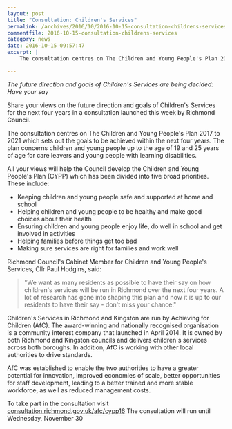 ```yaml
---
layout: post
title: "Consultation: Children's Services"
permalink: /archives/2016/10/2016-10-15-consultation-childrens-services.html
commentfile: 2016-10-15-consultation-childrens-services
category: news
date: 2016-10-15 09:57:47
excerpt: |
    The consultation centres on The Children and Young People's Plan 2017 to 2021 which sets out the goals to be achieved within the next four years. The plan concerns children and young people up to the age of 19 and 25 years of age for care leavers and young people with learning disabilities.

---
```


*The future direction and goals of Children's Services are being decided: Have your say*

Share your views on the future direction and goals of Children's Services for the next four years in a consultation launched this week by Richmond Council.

The consultation centres on The Children and Young People's Plan 2017 to 2021 which sets out the goals to be achieved within the next four years. The plan concerns children and young people up to the age of 19 and 25 years of age for care leavers and young people with learning disabilities.

All your views will help the Council develop the Children and Young People's Plan (CYPP) which has been divided into five broad priorities. These include:

-   Keeping children and young people safe and supported at home and school
-   Helping children and young people to be healthy and make good choices about their health
-   Ensuring children and young people enjoy life, do well in school and get involved in activities
-   Helping families before things get too bad
-   Making sure services are right for families and work well

Richmond Council's Cabinet Member for Children and Young People's Services, Cllr Paul Hodgins, said:

> "We want as many residents as possible to have their say on how children's services will be run in Richmond over the next four years. A lot of research has gone into shaping this plan and now it is up to our residents to have their say - don't miss your chance."

Children's Services in Richmond and Kingston are run by Achieving for Children (AfC). The award-winning and nationally recognised organisation is a community interest company that launched in April 2014. It is owned by both Richmond and Kingston councils and delivers children's services across both boroughs. In addition, AfC is working with other local authorities to drive standards.

AfC was established to enable the two authorities to have a greater potential for innovation, improved economies of scale, better opportunities for staff development, leading to a better trained and more stable workforce, as well as reduced management costs.

To take part in the consultation visit [consultation.richmond.gov.uk/afc/cypp16](https://consultation.richmond.gov.uk/afc/cypp16) The consultation will run until Wednesday, November 30
